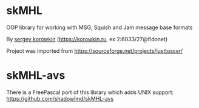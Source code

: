 # skMHL

OOP library for working with MSG, Squish and Jam message base formats

By [sergey korowkin](https://github.com/korowkin) (https://korowkin.ru, ex 2:6033/27@fidonet)

Project was imported from https://sourceforge.net/projects/justtosser/

# skMHL-avs

There is a FreePascal port of this library which adds UNIX support: https://github.com/shadowlmd/skMHL-avs
